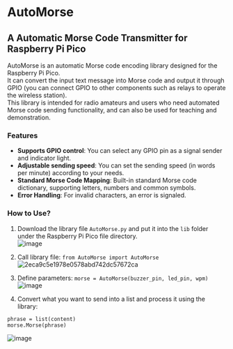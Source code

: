 # AutoMorse  
## A Automatic Morse Code Transmitter for Raspberry Pi Pico  

AutoMorse is an automatic Morse code encoding library designed for the Raspberry Pi Pico.  
It can convert the input text message into Morse code and output it through GPIO (you can connect GPIO to other components such as relays to operate the wireless station).  
This library is intended for radio amateurs and users who need automated Morse code sending functionality, and can also be used for teaching and demonstration.

### Features
- **Supports GPIO control**: You can select any GPIO pin as a signal sender and indicator light.
- **Adjustable sending speed**: You can set the sending speed (in words per minute) according to your needs.
- **Standard Morse Code Mapping**: Built-in standard Morse code dictionary, supporting letters, numbers and common symbols.
- **Error Handling**: For invalid characters, an error is signaled.

### How to Use?
1. Download the library file `AutoMorse.py` and put it into the `lib` folder under the Raspberry Pi Pico file directory.  
![image](https://github.com/HKEMS-STMO/Fully-automatic-Morse-coder/assets/118874898/7e8f5df4-7fd6-4f81-bc99-640456c506d8)

2. Call library file: `from AutoMorse import AutoMorse`  
![2eca9c5e1978e0578abd742dc57672ca](https://github.com/HKEMS-STMO/Fully-automatic-Morse-coder/assets/118874898/16f9ce9e-f4e0-4f3c-928e-2440792cc70e)

3. Define parameters: `morse = AutoMorse(buzzer_pin, led_pin, wpm)`  
![image](https://github.com/HKEMS-STMO/Fully-automatic-Morse-coder/assets/118874898/99fde3f8-71eb-467b-ba3f-42141b9199c5)

4. Convert what you want to send into a list and process it using the library:
```MicroPython
phrase = list(content) 
morse.Morse(phrase)
```  
![image](https://github.com/HKEMS-STMO/Fully-automatic-Morse-coder/assets/118874898/5f82e961-a204-45eb-82ca-61073a220618)

